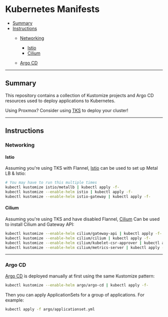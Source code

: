 # Kubernetes Manifests

* [Summary](#summary)
* [Instructions](#instructions)
  * [Networking](#networking)
    * [Istio](#istio)
    * [Cilium](#cilium)
  
  * [Argo CD](#argo-cd)
  

<hr>

## Summary

This repository contains a collection of Kustomize projects and Argo CD resources used to deploy applications to Kubernetes. 

Using Proxmox? Consider using [TKS](https://github.com/zimmertr/TJs-Kubernetes-Service) to deploy your cluster!

<hr>

## Instructions

### Networking

#### Istio

Assuming you're using TKS with Flannel, [Istio](https://github.com/zimmertr/Kubernetes-Manifests/tree/main/istio) can be used to set up Metal LB & Istio:

```bash
# You may have to run this multiple times
kubectl kustomize istio/metallb | kubectl apply -f-
kubectl kustomize --enable-helm istio | kubectl apply -f-
kubectl kustomize --enable-helm istio-gateway | kubectl apply -f-
```

#### Cilium

Assuming you're using TKS and have disabled Flannel, [Cilium](https://github.com/zimmertr/Kubernetes-Manifests/tree/main/cilium) Can be used to install Cilium and Gateway API:

```bash
kubectl kustomize --enable-helm cilium/gateway-api | kubectl apply -f-
kubectl kustomize --enable-helm cilium/cilium | kubectl apply -f-
kubectl kustomize --enable-helm cilium/kubelet-csr-approver | kubectl apply -f-
kubectl kustomize --enable-helm cilium/metrics-server | kubectl apply -f-
```

<hr>

### Argo CD

[Argo CD](https://github.com/zimmertr/Kubernetes-Manifests/tree/main/argo) is deployed manually at first using the same Kustomize pattern:

```bash
kubectl kustomize --enable-helm argo/argo-cd | kubectl apply -f-
```

Then you can apply ApplicationSets for a group of applications. For example:

```bash
kubectl apply -f argo/applicationset.yml
```
